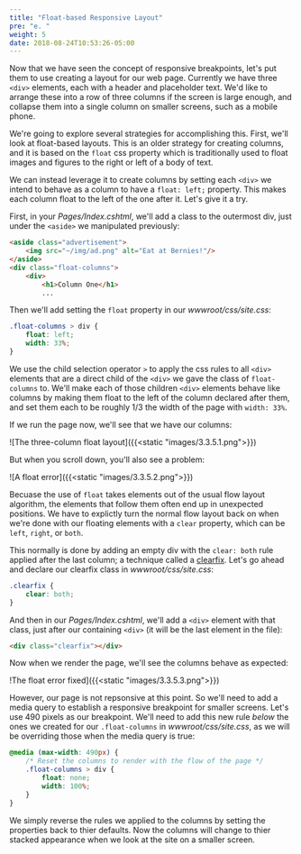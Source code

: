 ```yaml
---
title: "Float-based Responsive Layout"
pre: "e. "
weight: 5
date: 2018-08-24T10:53:26-05:00
---
```


Now that we have seen the concept of responsive breakpoints, let's put them to use creating a layout for our web page.  Currently we have three `<div>` elements, each with a header and placeholder text.  We'd like to arrange these into a row of three columns if the screen is large enough, and collapse them into a single column on smaller screens, such as a mobile phone.

We're going to explore several strategies for accomplishing this.  First, we'll look at float-based layouts.  This is an older strategy for creating columns, and it is based on the `float` css property which is traditionally used to float images and figures to the right or left of a body of text.

We can instead leverage it to create columns by setting each `<div>` we intend to behave as a column to have a `float: left;` property.  This makes each column float to the left of the one after it.  Let's give it a try.

First, in your _Pages/Index.cshtml_, we'll add a class to the outermost div, just under the `<aside>` we manipulated previously:

```html
<aside class="advertisement">
    <img src="~/img/ad.png" alt="Eat at Bernies!"/>
</aside>
<div class="float-columns">
    <div>
        <h1>Column One</h1>
        ...
```

Then we'll add setting the `float` property in our _wwwroot/css/site.css_:

```css
.float-columns > div {
    float: left;
    width: 33%;
}
```

We use the child selection operator `>` to apply the css rules to all `<div>` elements that are a direct child of the `<div>` we gave the class of `float-columns` to.  We'll make each of those children `<div>` elements behave like columns by making them float to the left of the column declared after them, and set them each to be roughly 1/3 the width of the page with `width: 33%`.

If we run the page now, we'll see that we have our columns:

![The three-column float layout]({{<static "images/3.3.5.1.png">}})

But when you scroll down, you'll also see a problem:

![A float error]({{<static "images/3.3.5.2.png">}})

Becuase the use of `float` takes elements out of the usual flow layout algorithm, the elements that follow them often end up in unexpected positions.  We have to explictly turn the normal flow layout back on when we're done with our floating elements with a `clear` property, which can be `left`, `right`, or `both`.

This normally is done by adding an empty div with the `clear: both` rule applied after the last column; a technique called a [clearfix](https://developer.mozilla.org/en-US/docs/Web/CSS/clear).  Let's go ahead and declare our clearfix class in _wwwroot/css/site.css_:

```css
.clearfix {
    clear: both;
}
```

And then in our _Pages/Index.cshtml_, we'll add a `<div>` element with that class, just after our containing `<div>` (it will be the last element in the file):

```html
<div class="clearfix"></div>
```

Now when we render the page, we'll see the columns behave as expected:

!The float error fixed]({{<static "images/3.3.5.3.png">}})

However, our page is not repsonsive at this point.  So we'll need to add a media query to establish a responsive breakpoint for smaller screens.  Let's use 490 pixels as our breakpoint.  We'll need to add this new rule _below_ the ones we created for our `.float-columns` in _wwwroot/css/site.css_, as we will be overriding those when the media query is true:

```css
@media (max-width: 490px) {
    /* Reset the columns to render with the flow of the page */
    .float-columns > div {
        float: none;
        width: 100%;
    }
}
```

We simply reverse the rules we applied to the columns by setting the properties back to thier defaults.  Now the columns will change to thier stacked appearance when we look at the site on a smaller screen.